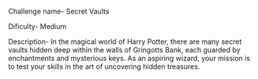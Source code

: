 Challenge name- Secret Vaults

Dificulty- Medium

Description- In the magical world of Harry Potter, there are many secret vaults hidden deep within the walls of Gringotts Bank, each guarded by enchantments and mysterious keys. As an aspiring wizard, your mission is to test your skills in the art of uncovering hidden treasures.
